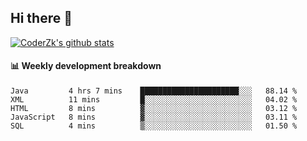 ## Hi there 👋

[![CoderZk's github stats](https://github-readme-stats.vercel.app/api?username=zhoukuo123&show_icons=true&count_private=true)](https://github.com/anuraghazra/github-readme-stats)

#### :bar_chart: Weekly development breakdown

<!--START_SECTION:waka-->
```text
Java         4 hrs 7 mins    ██████████████████████░░░   88.14 % 
XML          11 mins         █░░░░░░░░░░░░░░░░░░░░░░░░   04.02 % 
HTML         8 mins          ▓░░░░░░░░░░░░░░░░░░░░░░░░   03.12 % 
JavaScript   8 mins          ▓░░░░░░░░░░░░░░░░░░░░░░░░   03.11 % 
SQL          4 mins          ▒░░░░░░░░░░░░░░░░░░░░░░░░   01.50 % 
```
<!--END_SECTION:waka-->
